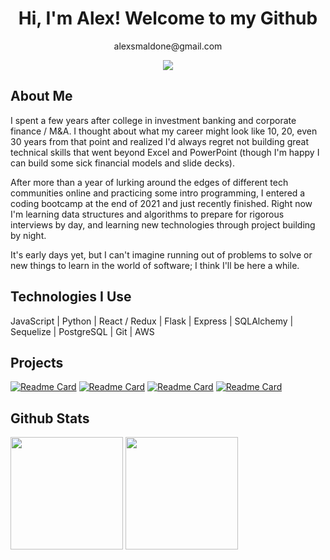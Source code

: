 <h1 align='center'>
  Hi, I'm Alex! Welcome to my Github
</h1>
<p align='center'>alexsmaldone@gmail.com</p>
<p align='center'>
  <a href="https://www.linkedin.com/in/alex-smaldone/">
  <img src="https://img.shields.io/badge/linkedin-%230077B5.svg?&style=for-the-badge&logo=linkedin&logoColor=white" />
</a>
</p>

<h2>
  About Me
</h2>
<p>
  I spent a few years after college in investment banking and corporate finance / M&A. I thought about what my career might look like 10, 20, even 30 years from that point and realized I'd always regret not building great technical skills that went beyond Excel and PowerPoint (though I'm happy I can build some sick financial models and slide decks). 
  
  After more than a year of lurking around the edges of different tech communities online and practicing some intro programming, I entered a coding bootcamp at the end of 2021 and just recently finished. Right now I'm learning data structures and algorithms to prepare for rigorous interviews by day, and learning new technologies through project building by night.
  
  It's early days yet, but I can't imagine running out of problems to solve or new things to learn in the world of software; I think I'll be here a while. 
</p>

<h2>
  Technologies I Use
</h2>
JavaScript | Python | React / Redux | Flask | Express | SQLAlchemy | Sequelize | PostgreSQL | Git | AWS

<h2>
  Projects
</h2>

 [![Readme Card](https://github-readme-stats.vercel.app/api/pin/?username=alexsmaldone&repo=BizarreBnb&theme=gotham&card_width=500)](https://github.com/alexsmaldone/BizarreBnb)
 [![Readme Card](https://github-readme-stats.vercel.app/api/pin/?username=alexsmaldone&repo=good-game-guides&theme=gotham&card_width=500)](https://github.com/alexsmaldone/good-game-guides)
 [![Readme Card](https://github-readme-stats.vercel.app/api/pin/?username=alexsmaldone&repo=Moodify&theme=gotham&card_width=500)](https://github.com/alexsmaldone/Moodify)
 [![Readme Card](https://github-readme-stats.vercel.app/api/pin/?username=alexsmaldone&repo=GrayScaleGram&theme=gotham&card_width=500)](https://github.com/alexsmaldone/GrayScaleGram)


<h2>
 Github Stats
</h2>
<div>
  <a href="#"><img src="https://github-readme-stats.vercel.app/api?username=alexsmaldone&show_icons=true&count_private=true&theme=radical" height="180"></a>
  <a href="#"><img src="https://github-readme-stats.vercel.app/api/top-langs/?username=alexsmaldone&theme=radical&layout=compact" height="180"></a>
</div>







